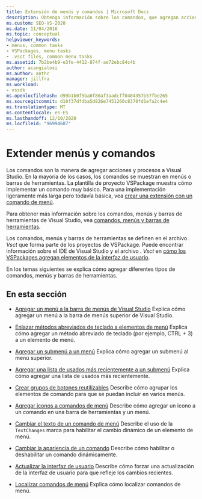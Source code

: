 ```yaml
---
title: Extensión de menús y comandos | Microsoft Docs
description: Obtenga información sobre los comandos, que agregan acciones y procesos a Visual Studio. La plantilla de proyecto VSPackage muestra cómo implementar un comando muy básico.
ms.custom: SEO-VS-2020
ms.date: 11/04/2016
ms.topic: conceptual
helpviewer_keywords:
- menus, common tasks
- VSPackages, menu tasks
- .vsct files, common menu tasks
ms.assetid: 7b2be4b9-e3fe-4412-874f-ae72ebc84c4b
author: acangialosi
ms.author: anthc
manager: jillfra
ms.workload:
- vssdk
ms.openlocfilehash: d99b1b0f5ba0f80af3aadcff0404357b57fbe265
ms.sourcegitcommit: d10f37dfdba5d826e7451260c8370fd1efa2c4e4
ms.translationtype: MT
ms.contentlocale: es-ES
ms.lasthandoff: 12/10/2020
ms.locfileid: "96994607"
---
```

# <a name="extend-menus-and-commands"></a>Extender menús y comandos
Los comandos son la manera de agregar acciones y procesos a Visual Studio. En la mayoría de los casos, los comandos se muestran en menús o barras de herramientas. La plantilla de proyecto VSPackage muestra cómo implementar un comando muy básico. Para una implementación ligeramente más larga pero todavía básica, vea [crear una extensión con un comando de menú](../extensibility/creating-an-extension-with-a-menu-command.md).

 Para obtener más información sobre los comandos, menús y barras de herramientas de Visual Studio, vea [comandos, menús y barras de herramientas](../extensibility/internals/commands-menus-and-toolbars.md).

 Los comandos, menús y barras de herramientas se definen en el archivo *. Vsct* que forma parte de los proyectos de VSPackage. Puede encontrar información sobre el IDE de Visual Studio y el archivo *. Vsct* en [cómo los VSPackages agregan elementos de la interfaz de usuario](../extensibility/internals/how-vspackages-add-user-interface-elements.md).

 En los temas siguientes se explica cómo agregar diferentes tipos de comandos, menús y barras de herramientas.

## <a name="in-this-section"></a>En esta sección
- [Agregar un menú a la barra de menús de Visual Studio](../extensibility/adding-a-menu-to-the-visual-studio-menu-bar.md) Explica cómo agregar un menú a la barra de menús superior de Visual Studio.

- [Enlazar métodos abreviados de teclado a elementos de menú](../extensibility/binding-keyboard-shortcuts-to-menu-items.md) Explica cómo agregar un método abreviado de teclado (por ejemplo, CTRL + 3) a un elemento de menú.

- [Agregar un submenú a un menú](../extensibility/adding-a-submenu-to-a-menu.md) Explica cómo agregar un submenú al menú superior.

- [Agregar una lista de usados más recientemente a un submenú](../extensibility/adding-a-most-recently-used-list-to-a-submenu.md) Explica cómo agregar una lista de usados más recientemente.

- [Crear grupos de botones reutilizables](../extensibility/creating-reusable-groups-of-buttons.md) Describe cómo agrupar los elementos de comando para que se puedan incluir en varios menús.

- [Agregar iconos a comandos de menú](../extensibility/adding-icons-to-menu-commands.md) Describe cómo agregar un icono a un comando en una barra de herramientas y un menú.

- [Cambiar el texto de un comando de menú](../extensibility/changing-the-text-of-a-menu-command.md) Describe el uso de la `TextChanges` marca para habilitar el cambio dinámico de un elemento de menú.

- [Cambiar la apariencia de un comando](../extensibility/changing-the-appearance-of-a-command.md) Describe cómo habilitar o deshabilitar un comando dinámicamente.

- [Actualizar la interfaz de usuario](../extensibility/updating-the-user-interface.md) Describe cómo forzar una actualización de la interfaz de usuario para que refleje los cambios recientes.

- [Localizar comandos de menú](../extensibility/localizing-menu-commands.md) Explica cómo localizar comandos de menú.
